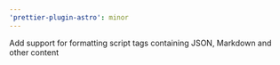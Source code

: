 ```yaml
---
'prettier-plugin-astro': minor
---
```


Add support for formatting script tags containing JSON, Markdown and other content
